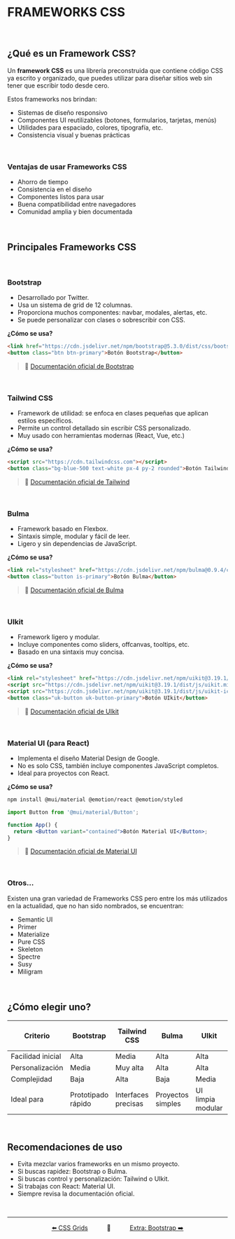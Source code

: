 # FRAMEWORKS CSS

<br>

## ¿Qué es un Framework CSS?

Un **framework CSS** es una librería preconstruida que contiene código CSS ya escrito y organizado, que puedes utilizar para diseñar sitios web sin tener que escribir todo desde cero.

Estos frameworks nos brindan:

- Sistemas de diseño responsivo
- Componentes UI reutilizables (botones, formularios, tarjetas, menús)
- Utilidades para espaciado, colores, tipografía, etc.
- Consistencia visual y buenas prácticas

<br>

### Ventajas de usar Frameworks CSS

- Ahorro de tiempo
- Consistencia en el diseño
- Componentes listos para usar
- Buena compatibilidad entre navegadores
- Comunidad amplia y bien documentada

<br>

## Principales Frameworks CSS

<br>

### Bootstrap

- Desarrollado por Twitter.
- Usa un sistema de grid de 12 columnas.
- Proporciona muchos componentes: navbar, modales, alertas, etc.
- Se puede personalizar con clases o sobrescribir con CSS.

**¿Cómo se usa?**

```html
<link href="https://cdn.jsdelivr.net/npm/bootstrap@5.3.0/dist/css/bootstrap.min.css" rel="stylesheet">
<button class="btn btn-primary">Botón Bootstrap</button>
```

> 🔗 [Documentación oficial de Bootstrap](https://getbootstrap.com)

<br>

### Tailwind CSS

- Framework de utilidad: se enfoca en clases pequeñas que aplican estilos específicos.
- Permite un control detallado sin escribir CSS personalizado.
- Muy usado con herramientas modernas (React, Vue, etc.)

**¿Cómo se usa?**

```html
<script src="https://cdn.tailwindcss.com"></script>
<button class="bg-blue-500 text-white px-4 py-2 rounded">Botón Tailwind</button>
```

> 🔗 [Documentación oficial de Tailwind](https://tailwindcss.com)

<br>

### Bulma

- Framework basado en Flexbox.
- Sintaxis simple, modular y fácil de leer.
- Ligero y sin dependencias de JavaScript.

**¿Cómo se usa?**

```html
<link rel="stylesheet" href="https://cdn.jsdelivr.net/npm/bulma@0.9.4/css/bulma.min.css">
<button class="button is-primary">Botón Bulma</button>
```

> 🔗 [Documentación oficial de Bulma](https://bulma.io)

<br>

### UIkit

- Framework ligero y modular.
- Incluye componentes como sliders, offcanvas, tooltips, etc.
- Basado en una sintaxis muy concisa.

**¿Cómo se usa?**

```html
<link rel="stylesheet" href="https://cdn.jsdelivr.net/npm/uikit@3.19.1/dist/css/uikit.min.css" />
<script src="https://cdn.jsdelivr.net/npm/uikit@3.19.1/dist/js/uikit.min.js"></script>
<script src="https://cdn.jsdelivr.net/npm/uikit@3.19.1/dist/js/uikit-icons.min.js"></script>
<button class="uk-button uk-button-primary">Botón UIkit</button>
```

> 🔗 [Documentación oficial de UIkit](https://getuikit.com)

<br>

### Material UI (para React)

- Implementa el diseño Material Design de Google.
- No es solo CSS, también incluye componentes JavaScript completos.
- Ideal para proyectos con React.

**¿Cómo se usa?**

```bash
npm install @mui/material @emotion/react @emotion/styled
```

```jsx
import Button from '@mui/material/Button';

function App() {
  return <Button variant="contained">Botón Material UI</Button>;
}
```

> 🔗 [Documentación oficial de Material UI](https://mui.com)

<br> 

### Otros...

Existen una gran variedad de Frameworks CSS pero entre los más utilizados en la actualidad, que no han sido nombrados, se encuentran:

- Semantic UI
- Primer
- Materialize
- Pure CSS
- Skeleton
- Spectre
- Susy
- Miligram

<br>

## ¿Cómo elegir uno?

| Criterio         | Bootstrap        | Tailwind CSS      | Bulma           | UIkit           | Material UI (React) |
|------------------|------------------|--------------------|------------------|------------------|----------------------|
| Facilidad inicial| Alta             | Media              | Alta             | Alta             | Media                |
| Personalización  | Media            | Muy alta           | Alta             | Alta             | Muy alta             |
| Complejidad      | Baja             | Alta               | Baja             | Media            | Alta                 |
| Ideal para       | Prototipado rápido| Interfaces precisas| Proyectos simples| UI limpia modular| Interfaces con React |

<br>

## Recomendaciones de uso

- Evita mezclar varios frameworks en un mismo proyecto.
- Si buscas rapidez: Bootstrap o Bulma.
- Si buscas control y personalización: Tailwind o UIkit.
- Si trabajas con React: Material UI.
- Siempre revisa la documentación oficial.

<br>
<hr>

<div align="center">
<a href="./grids.md">⬅️ CSS Grids</a>
	&#160;	&#160;	&#160;	&#160;	&#160;	🔸  &#160;	&#160;	&#160;	&#160;	&#160;
<a href="./bootstrap.md">Extra: Bootstrap ➡️</a>
</div>